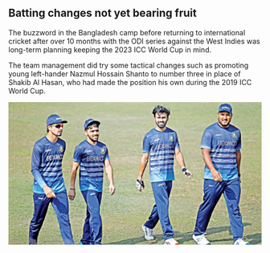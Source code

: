 ﻿## Batting changes not yet bearing fruit
The buzzword in the Bangladesh camp before returning to international cricket after over 10 
months with the ODI series against the West Indies was long-term planning keeping the 2023 
ICC World Cup in mind.

The team management did try some tactical changes such as promoting young left-hander Nazmul 
Hossain Shanto to number three in place of Shakib Al Hasan, who had made the position his own 
during the 2019 ICC World Cup.

![Bangladesh Test Captain](image01.jpg)